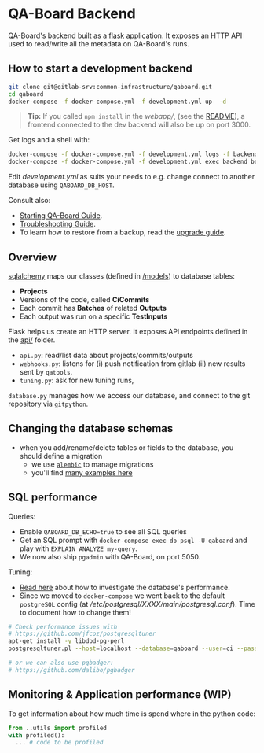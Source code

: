 # QA-Board Backend
QA-Board's backend built as a [flask](https://flask.pocoo.org) application. It exposes an HTTP API used to read/write all the metadata on QA-Board's runs.

## How to start a development backend
```bash
git clone git@gitlab-srv:common-infrastructure/qaboard.git
cd qaboard
docker-compose -f docker-compose.yml -f development.yml up  -d 
```

> **Tip:** If you called `npm install` in the *webapp/*, (see the [README](../webapp)), a frontend connected to the dev backend will also be up on port 3000.

Get logs and a shell with:
```bash
docker-compose -f docker-compose.yml -f development.yml logs -f backend
docker-compose -f docker-compose.yml -f development.yml exec backend bash
```

Edit _development.yml_ as suits your needs to e.g. change connect to another database using `QABOARD_DB_HOST`.

Consult also:
- [Starting QA-Board Guide](https://samsung.github.io/qaboard/docs/start-server).
- [Troubleshooting Guide](https://samsung.github.io/qaboard/docs/backend-admin/troubleshooting).
- To learn how to restore from a backup, read the [upgrade guide](https://samsung.github.io/qaboard/docs/backend-admin/host-upgrades).


## Overview
[sqlalchemy](http://docs.sqlalchemy.org/en/latest/orm/tutorial.html) maps our classes (defined in [/models](models/)) to database tables:
  * **Projects**
  * Versions of the code, called **CiCommits**
  * Each commit has **Batches** of related **Outputs**
  * Each output was run on a specific **TestInputs**

Flask helps us create an HTTP server. It exposes API endpoints defined in the [api/](api/) folder.
- `api.py`: read/list data about projects/commits/outputs
- `webhooks.py`: listens for (i) push notification from gitlab (ii) new results sent by `qatools`.
- `tuning.py`: ask for new tuning runs, 

`database.py` manages how we access our database, and connect to the git repository via `gitpython`.


## Changing the database schemas
- when you add/rename/delete tables or fields to the database, you should define a migration
  * we use [`alembic`](http://alembic.zzzcomputing.com/en/latest/tutorial.html) to manage migrations
  * you'll find [many examples here](alembic/versions)


## SQL performance
Queries:
- Enable `QABOARD_DB_ECHO=true` to see all SQL queries
- Get an SQL prompt with `docker-compose exec db psql -U qaboard` and play with `EXPLAIN ANALYZE my-query`.
- We now also ship `pgadmin` with QA-Board, on port 5050.

Tuning:
- [Read here](https://wiki.postgresql.org/wiki/Tuning_Your_PostgreSQL_Server) about how to investigate the database's performance.
- Since we moved to `docker-compose` we went back to the default `postgreSQL` config (at */etc/postgresql/XXXX/main/postgresql.conf*). Time to document how to change them!

```bash
# Check performance issues with
# https://github.com/jfcoz/postgresqltuner
apt-get install -y libdbd-pg-perl
postgresqltuner.pl --host=localhost --database=qaboard --user=ci --password=password

# or we can also use pgbadger:
# https://github.com/dalibo/pgbadger
```


## Monitoring & Application performance (WIP)
To get information about how much time is spend where in the python code:
```python
from ..utils import profiled
with profiled():
  ... # code to be profiled
```

